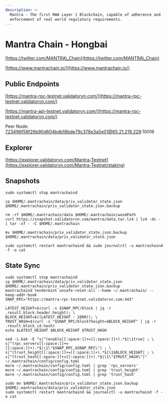 ```yaml
---
description: >-
  Mantra - The first RWA Layer 1 Blockchain, capable of adherence and
  enforcement of real world regulatory requirements.
---
```


# Mantra Chain - Hongbai

[https://twitter.com/MANTRA\_Chain](https://twitter.com/MANTRA\_Chain)

[https://www.mantrachain.io/](https://www.mantrachain.io/)

## Public Endpoints

[https://mantra-rpc-testnet.validatorvn.com/](https://mantra-rpc-testnet.validatorvn.com/)

[https://mantra-api-testnet.validatorvn.com/](https://mantra-rpc-testnet.validatorvn.com/)

Peer Node: 723496f58f26b90d604bdb18bde79c378e3a5e01@65.21.219.229:10016

## Explorer

[https://explorer.validatorvn.com/Mantra-Testnet](https://explorer.validatorvn.com/Mantra-Testnet/staking)

## Snapshots

```
sudo systemctl stop mantrachaind

cp $HOME/.mantrachain/data/priv_validator_state.json $HOME/.mantrachain/priv_validator_state.json.backup

rm -rf $HOME/.mantrachain/data $HOME/.mantrachain/wasmPath
curl https://snapshot.validatorvn.com/mantra/data.tar.lz4 | lz4 -dc - | tar -xf - -C $HOME/.mantrachain

mv $HOME/.mantrachain/priv_validator_state.json.backup $HOME/.mantrachain/data/priv_validator_state.json

sudo systemctl restart mantrachaind && sudo journalctl -u mantrachaind -f -o cat
```

## State Sync

```
sudo systemctl stop mantrachaind
cp $HOME/.mantrachain/data/priv_validator_state.json $HOME/.mantrachain/priv_validator_state.json.backup
mantrachaind tendermint unsafe-reset-all --home ~/.mantrachain/ --keep-addr-book
SNAP_RPC="https://mantra-rpc-testnet.validatorvn.com:443"

LATEST_HEIGHT=$(curl -s $SNAP_RPC/block | jq -r .result.block.header.height); \
BLOCK_HEIGHT=$((LATEST_HEIGHT - 2000)); \
TRUST_HASH=$(curl -s "$SNAP_RPC/block?height=$BLOCK_HEIGHT" | jq -r .result.block_id.hash)
echo $LATEST_HEIGHT $BLOCK_HEIGHT $TRUST_HASH

sed -i.bak -E "s|^(enable[[:space:]]+=[[:space:]]+).*$|\1true| ; \
s|^(rpc_servers[[:space:]]+=[[:space:]]+).*$|\1\"$SNAP_RPC,$SNAP_RPC\"| ; \
s|^(trust_height[[:space:]]+=[[:space:]]+).*$|\1$BLOCK_HEIGHT| ; \
s|^(trust_hash[[:space:]]+=[[:space:]]+).*$|\1\"$TRUST_HASH\"|" ~/.mantrachain/config/config.toml
more ~/.mantrachain/config/config.toml | grep 'rpc_servers'
more ~/.mantrachain/config/config.toml | grep 'trust_height'
more ~/.mantrachain/config/config.toml | grep 'trust_hash'

sudo mv $HOME/.mantrachain/priv_validator_state.json.backup $HOME/.mantrachain/data/priv_validator_state.json
sudo systemctl restart mantrachaind && journalctl -u mantrachaind -f -o cat
```









